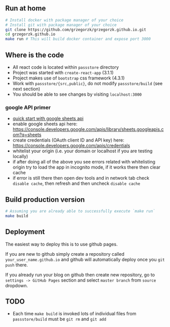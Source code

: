 ## Run at home

```bash
# Install docker with package manager of your choice
# Install git with package manager of your choice
git clone https://github.com/grzegorzk/grzegorzk.github.io.git
cd grzegorzk.github.io
make run # This will build docker container and expose port 3000
```

## Where is the code

 * All react code is located within `passstore` directory
 * Project was started with `create-react-app` (3.1.1)
 * Project makes use of `bootstrap` css framework (4.3.1)
 * Work with `passstore/{src,public}`, do not modify `passstore/build` (see next section)
 * You should be able to see changes by visiting `localhost:3000`

### google API primer

 * [quick start with google sheets api](https://developers.google.com/sheets/api/quickstart/js)
 * enable google sheets api here: https://console.developers.google.com/apis/library/sheets.googleapis.com?q=sheets
 * create credentials (OAuth client ID and API key) here: https://console.developers.google.com/apis/credentials
 * whitelist your origin (i.e. your domain or localhost if you are testing locally)
 * if after doing all of the above you see errors related with whitelisting origin try to load the app in incognito mode, if it works there then clear cache
 * if error is still there then open dev tools and in network tab check `disable cache`, then refresh and then uncheck `disable cache` 
## Build production version

```bash
# Assuming you are already able to successfully execute `make run`
make build
```

## Deployment

The easiest way to deploy this is to use github pages.

If you are new to github simply create a repository called `your_user_name.github.io` and github will automatically deploy once you `git push` there.

If you already run your blog on github then create new repository, go to `settings -> GitHub Pages` section and select `master branch` from `source` dropdown.

## TODO

 * Each time `make build` is invoked lots of individual files from `passstore/build` must be `git rm` and `git add`
